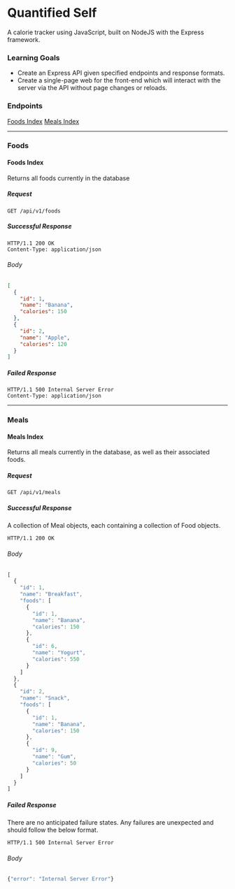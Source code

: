 # Quantified Self

A calorie tracker using JavaScript, built on NodeJS with the Express framework.

### Learning Goals
- Create an Express API given specified endpoints and response formats.
- Create a single-page web for the front-end which will interact with the server via the API without page changes or reloads.

### Endpoints
[Foods Index](#foods-index)
[Meals Index](#meals-index)

---

### Foods

#### Foods Index

Returns all foods currently in the database

##### Request

```http
GET /api/v1/foods
```

##### Successful Response

```http
HTTP/1.1 200 OK
Content-Type: application/json
```

###### Body
```json
[
  {
    "id": 1,
    "name": "Banana",
    "calories": 150
  },
  {
    "id": 2,
    "name": "Apple",
    "calories": 120
  }
]
```

##### Failed Response

```http
HTTP/1.1 500 Internal Server Error
Content-Type: application/json
```

---

### Meals

#### Meals Index

Returns all meals currently in the database, as well as their associated foods.

##### Request

```http
GET /api/v1/meals
```

##### Successful Response

A collection of Meal objects, each containing a collection of Food objects.

```http
HTTP/1.1 200 OK
```

###### Body
```js
[
  {
    "id": 1,
    "name": "Breakfast",
    "foods": [
      {
        "id": 1,
        "name": "Banana",
        "calories": 150
      },
      {
        "id": 6,
        "name": "Yogurt",
        "calories": 550
      }
    ]
  },
  {
    "id": 2,
    "name": "Snack",
    "foods": [
      {
        "id": 1,
        "name": "Banana",
        "calories": 150
      },
      {
        "id": 9,
        "name": "Gum",
        "calories": 50
      }
    ]
  }
]
```

##### Failed Response

There are no anticipated failure states. Any failures are unexpected and should follow the below format.

```http
HTTP/1.1 500 Internal Server Error
```

###### Body

```js
{"error": "Internal Server Error"}
```
